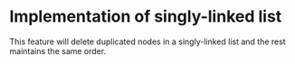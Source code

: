 # Implementation of singly-linked list 

This feature will delete duplicated nodes in a singly-linked list
and the rest maintains the same order.
